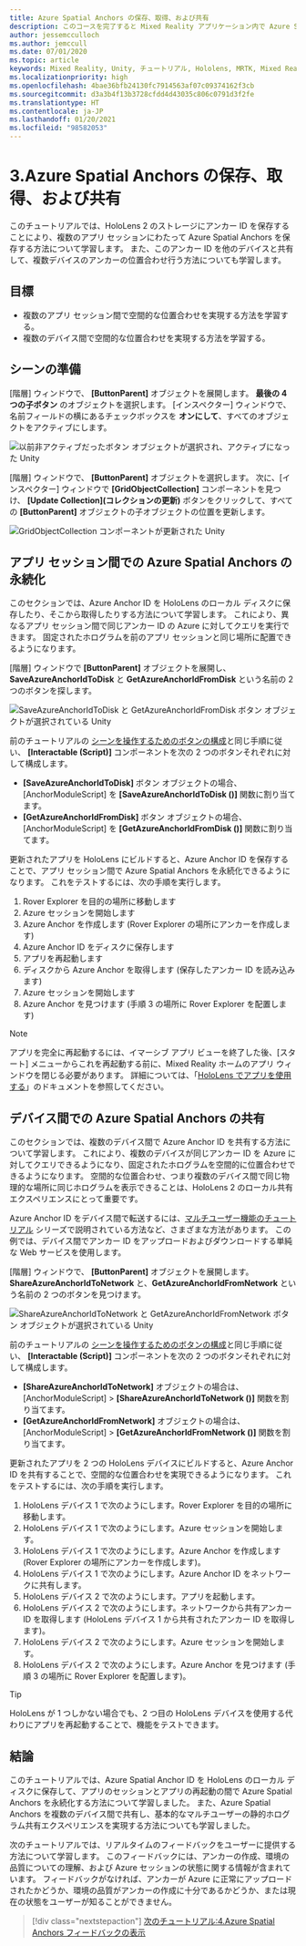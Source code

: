 ```yaml
---
title: Azure Spatial Anchors の保存、取得、および共有
description: このコースを完了すると Mixed Reality アプリケーション内で Azure Spatial Anchors を保存、取得、共有する方法を学習できます。
author: jessemcculloch
ms.author: jemccull
ms.date: 07/01/2020
ms.topic: article
keywords: Mixed Reality, Unity, チュートリアル, Hololens, MRTK, Mixed Reality Toolkit, UWP, Azure 空間アンカー, アプリ セッション
ms.localizationpriority: high
ms.openlocfilehash: 4bae36bfb24130fc7914563af07c09374162f3cb
ms.sourcegitcommit: d3a3b4f13b3728cfdd4d43035c806c0791d3f2fe
ms.translationtype: HT
ms.contentlocale: ja-JP
ms.lasthandoff: 01/20/2021
ms.locfileid: "98582053"
---
```

# <a name="3-saving-retrieving-and-sharing-azure-spatial-anchors"></a>3.Azure Spatial Anchors の保存、取得、および共有

このチュートリアルでは、HoloLens 2 のストレージにアンカー ID を保存することにより、複数のアプリ セッションにわたって Azure Spatial Anchors を保存する方法について学習します。 また、このアンカー ID を他のデバイスと共有して、複数デバイスのアンカーの位置合わせ行う方法についても学習します。

## <a name="objectives"></a>目標

* 複数のアプリ セッション間で空間的な位置合わせを実現する方法を学習する。
* 複数のデバイス間で空間的な位置合わせを実現する方法を学習する。

## <a name="preparing-the-scene"></a>シーンの準備

[階層] ウィンドウで、 **[ButtonParent]** オブジェクトを展開します。 **最後の 4 つの子ボタン** のオブジェクトを選択します。 [インスペクター] ウィンドウで、名前フィールドの横にあるチェックボックスを **オンにして**、すべてのオブジェクトをアクティブにします。

![以前非アクティブだったボタン オブジェクトが選択され、アクティブになった Unity](images/mr-learning-asa/asa-03-section1-step1-1.png)

[階層] ウィンドウで、 **[ButtonParent]** オブジェクトを選択します。 次に、[インスペクター] ウィンドウで **[GridObjectCollection]** コンポーネントを見つけ、 **[Update Collection]\(コレクションの更新\)** ボタンをクリックして、すべての **[ButtonParent]** オブジェクトの子オブジェクトの位置を更新します。

![GridObjectCollection コンポーネントが更新された Unity](images/mr-learning-asa/asa-03-section1-step1-2.png)

## <a name="persisting-azure-spatial-anchors-between-app-sessions"></a>アプリ セッション間での Azure Spatial Anchors の永続化

このセクションでは、Azure Anchor ID を HoloLens のローカル ディスクに保存したり、そこから取得したりする方法について学習します。 これにより、異なるアプリ セッション間で同じアンカー ID の Azure に対してクエリを実行できます。 固定されたホログラムを前のアプリ セッションと同じ場所に配置できるようになります。

[階層] ウィンドウで **[ButtonParent]** オブジェクトを展開し、**SaveAzureAnchorIdToDisk** と **GetAzureAnchorIdFromDisk** という名前の 2 つのボタンを探します。

![SaveAzureAnchorIdToDisk と GetAzureAnchorIdFromDisk ボタン オブジェクトが選択されている Unity](images/mr-learning-asa/asa-03-section2-step1-1.png)

前のチュートリアルの [シーンを操作するためのボタンの構成](mr-learning-asa-02.md#configuring-the-buttons-to-operate-the-scene)と同じ手順に従い、 **[Interactable (Script)]** コンポーネントを次の 2 つのボタンそれぞれに対して構成します。

* **[SaveAzureAnchorIdToDisk]** ボタン オブジェクトの場合、[AnchorModuleScript] を **[SaveAzureAnchorIdToDisk ()]** 関数に割り当てます。
* **[GetAzureAnchorIdFromDisk]** ボタン オブジェクトの場合、[AnchorModuleScript] を **[GetAzureAnchorIdFromDisk ()]** 関数に割り当てます。

更新されたアプリを HoloLens にビルドすると、Azure Anchor ID を保存することで、アプリ セッション間で Azure Spatial Anchors を永続化できるようになります。 これをテストするには、次の手順を実行します。

1. Rover Explorer を目的の場所に移動します
2. Azure セッションを開始します
3. Azure Anchor を作成します (Rover Explorer の場所にアンカーを作成します)
4. Azure Anchor ID をディスクに保存します
5. アプリを再起動します
6. ディスクから Azure Anchor を取得します (保存したアンカー ID を読み込みます)
7. Azure セッションを開始します
8. Azure Anchor を見つけます (手順 3 の場所に Rover Explorer を配置します)

> [!NOTE]
> アプリを完全に再起動するには、イマーシブ アプリ ビューを終了した後、[スタート] メニューからこれを再起動する前に、Mixed Reality ホームのアプリ ウィンドウを閉じる必要があります。 詳細については、「[HoloLens でアプリを使用する](/hololens/holographic-home#using-apps-on-hololens)」のドキュメントを参照してください。

## <a name="sharing-azure-spatial-anchors-between-devices"></a>デバイス間での Azure Spatial Anchors の共有

このセクションでは、複数のデバイス間で Azure Anchor ID を共有する方法について学習します。 これにより、複数のデバイスが同じアンカー ID を Azure に対してクエリできるようになり、固定されたホログラムを空間的に位置合わせできるようになります。 空間的な位置合わせ、つまり複数のデバイス間で同じ物理的な場所に同じホログラムを表示できることは、HoloLens 2 のローカル共有エクスペリエンスにとって重要です。

Azure Anchor ID をデバイス間で転送するには、[マルチユーザー機能のチュートリアル](mr-learning-sharing-02.md) シリーズで説明されている方法など、さまざまな方法があります。 この例では、デバイス間でアンカー ID をアップロードおよびダウンロードする単純な Web サービスを使用します。

[階層] ウィンドウで、 **[ButtonParent]** オブジェクトを展開します。   **ShareAzureAnchorIdToNetwork** と、**GetAzureAnchorIdFromNetwork** という名前の 2 つのボタンを見つけます。

![ShareAzureAnchorIdToNetwork と GetAzureAnchorIdFromNetwork ボタン オブジェクトが選択されている Unity](images/mr-learning-asa/asa-03-section3-step1-1.png)

前のチュートリアルの [シーンを操作するためのボタンの構成](mr-learning-asa-02.md#configuring-the-buttons-to-operate-the-scene)と同じ手順に従い、 **[Interactable (Script)]** コンポーネントを次の 2 つのボタンそれぞれに対して構成します。

* **[ShareAzureAnchorIdToNetwork]** オブジェクトの場合は、[AnchorModuleScript] > **[ShareAzureAnchorIdToNetwork ()]** 関数を割り当てます。
* **[GetAzureAnchorIdFromNetwork]** オブジェクトの場合は、[AnchorModuleScript] > **[GetAzureAnchorIdFromNetwork ()]** 関数を割り当てます。

更新されたアプリを 2 つの HoloLens デバイスにビルドすると、Azure Anchor ID を共有することで、空間的な位置合わせを実現できるようになります。 これをテストするには、次の手順を実行します。

1. HoloLens デバイス 1 で次のようにします。Rover Explorer を目的の場所に移動します。
2. HoloLens デバイス 1 で次のようにします。Azure セッションを開始します。
3. HoloLens デバイス 1 で次のようにします。Azure Anchor を作成します (Rover Explorer の場所にアンカーを作成します)。
4. HoloLens デバイス 1 で次のようにします。Azure Anchor ID をネットワークに共有します。
5. HoloLens デバイス 2 で次のようにします。アプリを起動します。
6. HoloLens デバイス 2 で次のようにします。ネットワークから共有アンカー ID を取得します (HoloLens デバイス 1 から共有されたアンカー ID を取得します)。
7. HoloLens デバイス 2 で次のようにします。Azure セッションを開始します。
8. HoloLens デバイス 2 で次のようにします。Azure Anchor を見つけます (手順 3 の場所に Rover Explorer を配置します)。

> [!TIP]
> HoloLens が 1 つしかない場合でも、2 つ目の HoloLens デバイスを使用する代わりにアプリを再起動することで、機能をテストできます。

## <a name="congratulations"></a>結論

このチュートリアルでは、Azure Spatial Anchor ID を HoloLens のローカル ディスクに保存して、アプリのセッションとアプリの再起動の間で Azure Spatial Anchors を永続化する方法について学習しました。 また、Azure Spatial Anchors を複数のデバイス間で共有し、基本的なマルチユーザーの静的ホログラム共有エクスペリエンスを実現する方法についても学習しました。

次のチュートリアルでは、リアルタイムのフィードバックをユーザーに提供する方法について学習します。 このフィードバックには、アンカーの作成、環境の品質についての理解、および Azure セッションの状態に関する情報が含まれています。 フィードバックがなければ、アンカーが Azure に正常にアップロードされたかどうか、環境の品質がアンカーの作成に十分であるかどうか、または現在の状態をユーザーが知ることができません。

> [!div class="nextstepaction"]
> [次のチュートリアル:4.Azure Spatial Anchors フィードバックの表示](mr-learning-asa-04.md)
